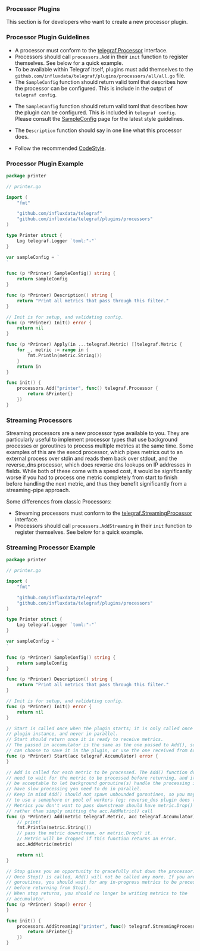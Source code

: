 ### Processor Plugins

This section is for developers who want to create a new processor plugin.

### Processor Plugin Guidelines

* A processor must conform to the [telegraf.Processor][] interface.
* Processors should call `processors.Add` in their `init` function to register
  themselves.  See below for a quick example.
* To be available within Telegraf itself, plugins must add themselves to the
  `github.com/influxdata/telegraf/plugins/processors/all/all.go` file.
* The `SampleConfig` function should return valid toml that describes how the
  processor can be configured. This is include in the output of `telegraf
  config`.
- The `SampleConfig` function should return valid toml that describes how the
  plugin can be configured. This is included in `telegraf config`.  Please
  consult the [SampleConfig][] page for the latest style guidelines.
* The `Description` function should say in one line what this processor does.
- Follow the recommended [CodeStyle][].

### Processor Plugin Example

```go
package printer

// printer.go

import (
	"fmt"

	"github.com/influxdata/telegraf"
	"github.com/influxdata/telegraf/plugins/processors"
)

type Printer struct {
	Log telegraf.Logger `toml:"-"`
}

var sampleConfig = `
`

func (p *Printer) SampleConfig() string {
	return sampleConfig
}

func (p *Printer) Description() string {
	return "Print all metrics that pass through this filter."
}

// Init is for setup, and validating config.
func (p *Printer) Init() error {
	return nil
}

func (p *Printer) Apply(in ...telegraf.Metric) []telegraf.Metric {
	for _, metric := range in {
		fmt.Println(metric.String())
	}
	return in
}

func init() {
	processors.Add("printer", func() telegraf.Processor {
		return &Printer{}
	})
}
```

### Streaming Processors

Streaming processors are a new processor type available to you. They are
particularly useful to implement processor types that use background processes
or goroutines to process multiple metrics at the same time. Some examples of this
are the execd processor, which pipes metrics out to an external process over stdin
and reads them back over stdout, and the reverse_dns processor, which does reverse
dns lookups on IP addresses in fields. While both of these come with a speed cost,
it would be significantly worse if you had to process one metric completely from
start to finish before handling the next metric, and thus they benefit
significantly from a streaming-pipe approach.

Some differences from classic Processors:

* Streaming processors must conform to the [telegraf.StreamingProcessor][] interface.
* Processors should call `processors.AddStreaming` in their `init` function to register
  themselves.  See below for a quick example.

### Streaming Processor Example

```go
package printer

// printer.go

import (
	"fmt"

	"github.com/influxdata/telegraf"
	"github.com/influxdata/telegraf/plugins/processors"
)

type Printer struct {
	Log telegraf.Logger `toml:"-"`
}

var sampleConfig = `
`

func (p *Printer) SampleConfig() string {
	return sampleConfig
}

func (p *Printer) Description() string {
	return "Print all metrics that pass through this filter."
}

// Init is for setup, and validating config.
func (p *Printer) Init() error {
	return nil
}

// Start is called once when the plugin starts; it is only called once per
// plugin instance, and never in parallel.
// Start should return once it is ready to receive metrics.
// The passed in accumulator is the same as the one passed to Add(), so you
// can choose to save it in the plugin, or use the one received from Add().
func (p *Printer) Start(acc telegraf.Accumulator) error {
}

// Add is called for each metric to be processed. The Add() function does not
// need to wait for the metric to be processed before returning, and it may
// be acceptable to let background goroutine(s) handle the processing if you
// have slow processing you need to do in parallel.
// Keep in mind Add() should not spawn unbounded goroutines, so you may need
// to use a semaphore or pool of workers (eg: reverse_dns plugin does this).
// Metrics you don't want to pass downstream should have metric.Drop() called,
// rather than simply omitting the acc.AddMetric() call
func (p *Printer) Add(metric telegraf.Metric, acc telegraf.Accumulator) error {
	// print!
	fmt.Println(metric.String())
	// pass the metric downstream, or metric.Drop() it.
	// Metric will be dropped if this function returns an error.
	acc.AddMetric(metric)

	return nil
}

// Stop gives you an opportunity to gracefully shut down the processor.
// Once Stop() is called, Add() will not be called any more. If you are using
// goroutines, you should wait for any in-progress metrics to be processed
// before returning from Stop().
// When stop returns, you should no longer be writing metrics to the
// accumulator.
func (p *Printer) Stop() error {
}

func init() {
	processors.AddStreaming("printer", func() telegraf.StreamingProcessor {
		return &Printer{}
	})
}
```

[SampleConfig]: https://github.com/influxdata/telegraf/wiki/SampleConfig
[CodeStyle]: https://github.com/influxdata/telegraf/wiki/CodeStyle
[telegraf.Processor]: https://godoc.org/github.com/influxdata/telegraf#Processor
[telegraf.StreamingProcessor]: https://godoc.org/github.com/influxdata/telegraf#StreamingProcessor
